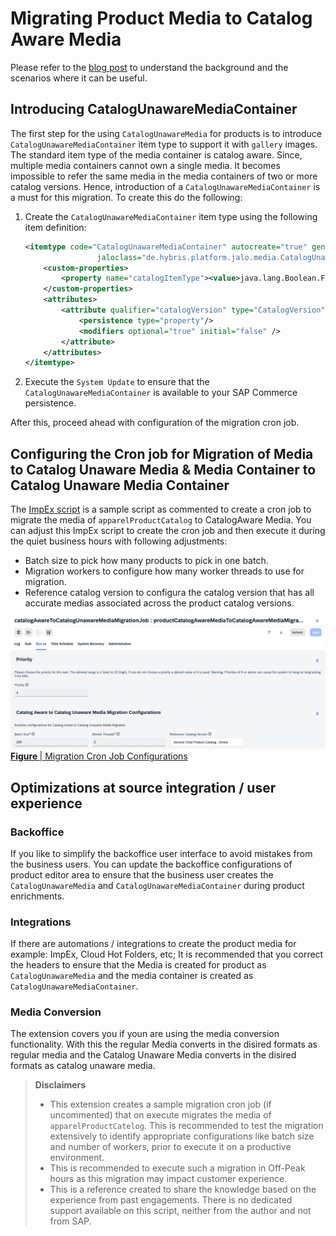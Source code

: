 # Migrating Product Media to Catalog Aware Media

Please refer to the [blog post](https://community.sap.com/t5/crm-and-cx-blogs-by-sap/enhancing-scalability-of-your-product-catalog-with-catalog-unaware-media/ba-p/13762371) to understand the background and the scenarios where it can be useful.

## Introducing CatalogUnawareMediaContainer
The first step for the using `CatalogUnawareMedia` for products is to introduce `CatalogUnawareMediaContainer` item type to support it with `gallery` images. The standard item type of the media container is catalog aware. Since, multiple media containers cannot own a single media. It becomes impossible to refer the same media in the media containers of two or more catalog versions. Hence, introduction of a `CatalogUnawareMediaContainer` is a must for this migration. To create this do the following:
1. Create the `CatalogUnawareMediaContainer` item type using the following item definition:
    ```xml
    <itemtype code="CatalogUnawareMediaContainer" autocreate="true" generate="true" extends="MediaContainer"
                    jaloclass="de.hybris.platform.jalo.media.CatalogUnawareMediaContainer">
        <custom-properties>
            <property name="catalogItemType"><value>java.lang.Boolean.FALSE</value></property>
        </custom-properties>
        <attributes>
            <attribute qualifier="catalogVersion" type="CatalogVersion" redeclare="true">
                <persistence type="property"/>
                <modifiers optional="true" initial="false" />
            </attribute>
        </attributes>
    </itemtype>
    ```
2. Execute the `System Update` to ensure that the `CatalogUnawareMediaContainer` is available to your SAP Commerce persistence.

After this, proceed ahead with configuration of the migration cron job.

## Configuring the Cron job for Migration of Media to Catalog Unaware Media & Media Container to Catalog Unaware Media Container
The [ImpEx script](./mediamigration/resources/impex/essentialdata_mediamigration.impex) is a sample script as commented to create a cron job to migrate the media of `apparelProductCatalog` to CatalogAware Media. You can adjust this ImpEx script to create the cron job and then execute it during the quiet business hours with following adjustments:
- Batch size to pick how many products to pick in one batch.
- Migration workers to configure how many worker threads to use for migration.
- Reference catalog version to configura the catalog version that has all accurate medias associated across the product catalog versions.

<p>
<img src="cron-job-configurations.png" style="border: 2px;">
<u><strong>Figure </strong> | Migration Cron Job Configurations</u>
</p>


## Optimizations at source integration / user experience
### Backoffice
If you like to simplify the backoffice user interface to avoid mistakes from the business users. You can update the backoffice configurations of product editor area to ensure that the business user creates the `CatalogUnawareMedia` and `CatalogUnawareMediaContainer` during product enrichments.

### Integrations
If there are automations / integrations to create the product media for example: ImpEx, Cloud Hot Folders, etc; It is recommended that you correct the headers to ensure that the Media is created for product as `CatalogUnawareMedia` and the media container is created as `CatalogUnawareMediaContainer`.

### Media Conversion
The extension covers you if youn are using the media conversion functionality. With this the regular Media converts in the disired formats as regular media and the Catalog Unaware Media converts in the disired formats as catalog unaware media.



>**Disclaimers**
> - This extension creates a sample migration cron job (if uncommented) that on execute migrates the media of `apparelProductCatelog`. This is recommended to test the migration extensively to identify appropriate configurations like batch size and number of workers, prior to execute it on a productive environment.
> - This is recommended to execute such a migration in Off-Peak hours as this migration may impact customer experience.
> - This is a reference created to share the knowledge based on the experience from past engagements. There is no dedicated support available on this script, neither from the author and not from SAP.
